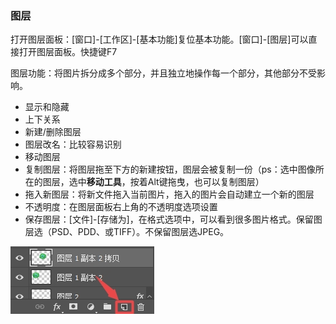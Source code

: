 ### 图层

打开图层面板：\[窗口\]-\[工作区\]-\[基本功能\]复位基本功能。\[窗口\]-\[图层\]可以直接打开图层面板。快捷键F7

图层功能：将图片拆分成多个部分，并且独立地操作每一个部分，其他部分不受影响。

* 显示和隐藏
* 上下关系
* 新建\/删除图层
* 图层改名：比较容易识别
* 移动图层
* 复制图层：将图层拖至下方的新建按钮，图层会被复制一份（ps：选中图像所在的图层，选中**移动工具**，按着Alt键拖曳，也可以复制图层）
* 拖入新图层：将新文件拖入当前图片，拖入的图片会自动建立一个新的图层
* 不透明度：在图层面板右上角的不透明度选项设置
* 保存图层：\[文件\]-\[存储为\]，在格式选项中，可以看到很多图片格式。保留图层选（PSD、PDD、或TIFF）。不保留图层选JPEG。

![](/assets/tc.jpg)

